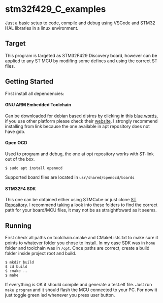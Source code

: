 # stm32f429_C_examples
Just a basic setup to code, compile and debug using VSCode and STM32 HAL libraries in a linux environment.

## Target
This program is targeted as STM32F429 Discovery board, however can be applied to any ST MCU by modifing some defines and using the correct ST files.

## Getting Started
First install all dependencies:

#### GNU ARM Embedded Toolchain
Can be downloaded for debian based distros by clicking in this [blue words](https://developer.arm.com/-/media/Files/downloads/gnu-rm/10-2020q4/gcc-arm-none-eabi-10-2020-q4-major-x86_64-linux.tar.bz2?revision=ca0cbf9c-9de2-491c-ac48-898b5bbc0443&la=en&hash=68760A8AE66026BCF99F05AC017A6A50C6FD832A), if you use other platform please check their [website](https://developer.arm.com/tools-and-software/open-source-software/developer-tools/gnu-toolchain/gnu-rm/downloads). I strongly recommend installing from link because the one available in apt repository does not have gdb.

#### Open OCD
Used to program and debug, the one at opt repository works with ST-link out of the box.
```
$ sudo apt install openocd
```
Supported board files are located in `usr/shared/openocd/boards`

#### STM32F4 SDK
This one can be obtained either using STMCube or just clone [ST Repository](https://github.com/STMicroelectronics/STM32CubeF4). I recommend taking a look into these folders to find the correct path for your board/MCU files, it may not be as straightfoward as it seems.

## Running
First check all paths on toolchain.cmake and CMakeLists.txt to make sure it points to whatever folder you chose to install. In my case SDK was in `home` folder and toolchain was in `/opt`.
Once paths are correct, create a build folder inside project root and build.
```
$ mkdir build
$ cd build
$ cmake ..
$ make
```
If everything is OK it should compile and generate a test.elf file. Just run `make program` and it should flash the MCU connected to your PC.
For now it just toggle green led whenever you press user button.
